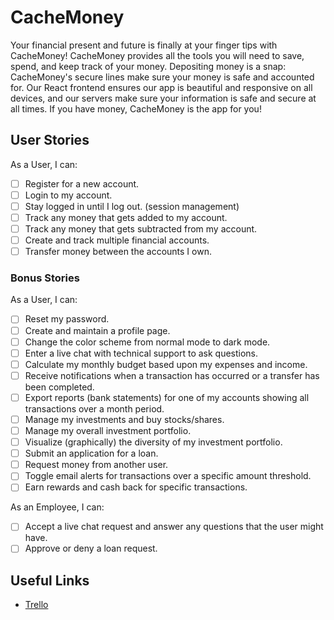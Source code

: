 # CacheMoney
Your financial present and future is finally at your finger tips with CacheMoney! CacheMoney provides all the tools you will need to save, spend, and keep track of your money. Depositing money is a snap: CacheMoney's secure lines make sure your money is safe and accounted for. Our React frontend ensures our app is beautiful and responsive on all devices, and our servers make sure your information is safe and secure at all times. If you have money, CacheMoney is the app for you!

## User Stories
As a User, I can:
 - [ ] Register for a new account.
 - [ ] Login to my account.
 - [ ] Stay logged in until I log out. (session management)
 - [ ] Track any money that gets added to my account.
 - [ ] Track any money that gets subtracted from my account.
 - [ ] Create and track multiple financial accounts.
 - [ ] Transfer money between the accounts I own.

### Bonus Stories
As a User, I can:
 - [ ] Reset my password.
 - [ ] Create and maintain a profile page.
 - [ ] Change the color scheme from normal mode to dark mode.
 - [ ] Enter a live chat with technical support to ask questions.
 - [ ] Calculate my monthly budget based upon my expenses and income.
 - [ ] Receive notifications when a transaction has occurred or a transfer has been completed.
 - [ ] Export reports (bank statements) for one of my accounts showing all transactions over a month period.
 - [ ] Manage my investments and buy stocks/shares.
 - [ ] Manage my overall investment portfolio.
 - [ ] Visualize (graphically) the diversity of my investment portfolio.
 - [ ] Submit an application for a loan.
 - [ ] Request money from another user.
 - [ ] Toggle email alerts for transactions over a specific amount threshold.
 - [ ] Earn rewards and cash back for specific transactions.

As an Employee, I can:
 - [ ] Accept a live chat request and answer any questions that the user might have.
 - [ ] Approve or deny a loan request.

## Useful Links
 - [Trello](https://trello.com/b/FXRz77y0/kyle-plummer-cachemoney-1260)
